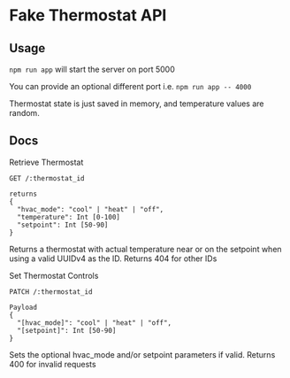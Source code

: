 # Fake Thermostat API

## Usage
`npm run app` will start the server on port 5000

You can provide an optional different port i.e. `npm run app -- 4000`

Thermostat state is just saved in memory, and temperature values are
random.

## Docs

Retrieve Thermostat
```
GET /:thermostat_id

returns
{
  "hvac_mode": "cool" | "heat" | "off",
  "temperature": Int [0-100]
  "setpoint": Int [50-90]
}
```
Returns a thermostat with actual temperature near or on the setpoint
when using a valid UUIDv4 as the ID.  Returns 404 for other IDs


Set Thermostat Controls
```
PATCH /:thermostat_id

Payload
{
  "[hvac_mode]": "cool" | "heat" | "off",
  "[setpoint]": Int [50-90]
}
```
Sets the optional hvac_mode and/or setpoint parameters if valid.
Returns 400 for invalid requests
